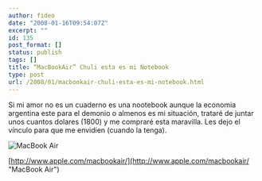 ```yaml
---
author: fideo
date: "2008-01-16T09:54:07Z"
excerpt: ""
id: 135
post_format: []
status: publish
tags: []
title: “MacBookAir” Chuli esta es mi Notebook
type: post
url: /2008/01/macbookair-chuli-esta-es-mi-notebook.html
---
```

Si mi amor no es un cuaderno es una nootebook aunque la economia argentina este para el demonio o almenos es mi situación, trataré de juntar unos cuantos dolares (1800) y me compraré esta maravilla. Les dejo el vínculo para que me envidien (cuando la tenga).

![MacBook Air](http://www.fideox.com.ar/images/macbookair.jpg "MacBook Air")

[http://www.apple.com/macbookair/](http://www.apple.com/macbookair/ "MacBook Air")
